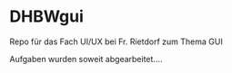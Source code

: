 # DHBWgui
Repo für das Fach UI/UX bei Fr. Rietdorf zum Thema GUI

Aufgaben wurden soweit abgearbeitet....



 
